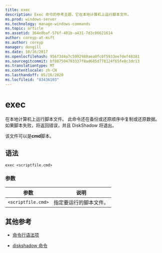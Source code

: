 ```yaml
---
title: exec
description: Exec 命令的参考主题，它在本地计算机上运行脚本文件。
ms.prod: windows-server
ms.technology: manage-windows-commands
ms.topic: article
ms.assetid: 364e8baf-576f-401b-a431-7d3c06621614
author: coreyp-at-msft
ms.author: coreyp
manager: dongill
ms.date: 10/16/2017
ms.openlocfilehash: 956f3d4a7c5992980aea0fc0f5933ee7def48381
ms.sourcegitcommit: bf887504703337f8ad685d778124f65fe8c3dc13
ms.translationtype: MT
ms.contentlocale: zh-CN
ms.lasthandoff: 05/16/2020
ms.locfileid: "83436103"
---
```

# <a name="exec"></a>exec

在本地计算机上运行脚本文件。 此命令还在备份或还原顺序中复制或还原数据。 如果脚本失败，将返回错误，并且 DiskShadow 将退出。

该文件可以是**cmd**脚本。

## <a name="syntax"></a>语法

```
exec <scriptfile.cmd>
```

### <a name="parameters"></a>参数

| 参数 | 说明 |
| --------- | ----------- |
| `<scriptfile.cmd>` | 指定要运行的脚本文件。 |

## <a name="additional-references"></a>其他参考

- [命令行语法项](command-line-syntax-key.md)

- [diskshadow 命令](diskshadow.md)
